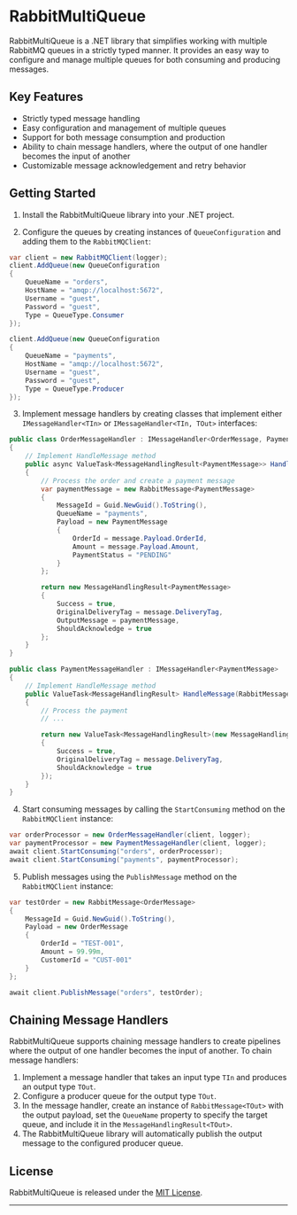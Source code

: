 # RabbitMultiQueue

RabbitMultiQueue is a .NET library that simplifies working with multiple RabbitMQ queues in a strictly typed manner. It provides an easy way to configure and manage multiple queues for both consuming and producing messages.

## Key Features

- Strictly typed message handling
- Easy configuration and management of multiple queues
- Support for both message consumption and production
- Ability to chain message handlers, where the output of one handler becomes the input of another
- Customizable message acknowledgement and retry behavior

## Getting Started

1. Install the RabbitMultiQueue library into your .NET project.

2. Configure the queues by creating instances of `QueueConfiguration` and adding them to the `RabbitMQClient`:

```csharp
var client = new RabbitMQClient(logger);
client.AddQueue(new QueueConfiguration 
{
    QueueName = "orders",
    HostName = "amqp://localhost:5672",
    Username = "guest",
    Password = "guest",
    Type = QueueType.Consumer
});

client.AddQueue(new QueueConfiguration
{
    QueueName = "payments",
    HostName = "amqp://localhost:5672",
    Username = "guest", 
    Password = "guest",
    Type = QueueType.Producer
});
```

3. Implement message handlers by creating classes that implement either `IMessageHandler<TIn>` or `IMessageHandler<TIn, TOut>` interfaces:

```csharp
public class OrderMessageHandler : IMessageHandler<OrderMessage, PaymentMessage>
{
    // Implement HandleMessage method
    public async ValueTask<MessageHandlingResult<PaymentMessage>> HandleMessage(RabbitMessage<OrderMessage> message)
    {
        // Process the order and create a payment message
        var paymentMessage = new RabbitMessage<PaymentMessage>
        {
            MessageId = Guid.NewGuid().ToString(),
            QueueName = "payments",
            Payload = new PaymentMessage
            {
                OrderId = message.Payload.OrderId,
                Amount = message.Payload.Amount,
                PaymentStatus = "PENDING"
            }
        };

        return new MessageHandlingResult<PaymentMessage>
        {
            Success = true,
            OriginalDeliveryTag = message.DeliveryTag,
            OutputMessage = paymentMessage,
            ShouldAcknowledge = true
        };
    }
}

public class PaymentMessageHandler : IMessageHandler<PaymentMessage>
{
    // Implement HandleMessage method
    public ValueTask<MessageHandlingResult> HandleMessage(RabbitMessage<PaymentMessage> message)
    {
        // Process the payment
        // ...

        return new ValueTask<MessageHandlingResult>(new MessageHandlingResult
        {
            Success = true,
            OriginalDeliveryTag = message.DeliveryTag,
            ShouldAcknowledge = true
        });
    }
}
```

4. Start consuming messages by calling the `StartConsuming` method on the `RabbitMQClient` instance:

```csharp
var orderProcessor = new OrderMessageHandler(client, logger);
var paymentProcessor = new PaymentMessageHandler(client, logger); 
await client.StartConsuming("orders", orderProcessor);
await client.StartConsuming("payments", paymentProcessor);
```

5. Publish messages using the `PublishMessage` method on the `RabbitMQClient` instance:

```csharp
var testOrder = new RabbitMessage<OrderMessage>
{
    MessageId = Guid.NewGuid().ToString(),
    Payload = new OrderMessage
    {
        OrderId = "TEST-001",
        Amount = 99.99m,
        CustomerId = "CUST-001"
    }
};

await client.PublishMessage("orders", testOrder);
```

## Chaining Message Handlers

RabbitMultiQueue supports chaining message handlers to create pipelines where the output of one handler becomes the input of another. To chain message handlers:

1. Implement a message handler that takes an input type `TIn` and produces an output type `TOut`.
2. Configure a producer queue for the output type `TOut`.
3. In the message handler, create an instance of `RabbitMessage<TOut>` with the output payload, set the `QueueName` property to specify the target queue, and include it in the `MessageHandlingResult<TOut>`.
4. The RabbitMultiQueue library will automatically publish the output message to the configured producer queue.

## License

RabbitMultiQueue is released under the [MIT License](https://opensource.org/licenses/MIT).

---
